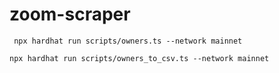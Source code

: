 # zoom-scraper

` npx hardhat run scripts/owners.ts --network mainnet`

`npx hardhat run scripts/owners_to_csv.ts --network mainnet`